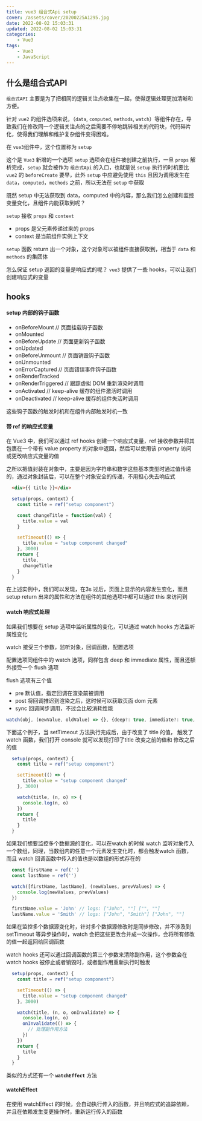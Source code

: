 ```yaml
---
title: vue3 组合式Api setup
cover: /assets/cover/20200225A1295.jpg
date: 2022-08-02 15:03:31
updated: 2022-08-02 15:03:31
categories:
    - Vue3
tags:
    - Vue3
    - JavaScript
---
```


## 什么是组合式API

`组合式API` 主要是为了把相同的逻辑关注点收集在一起，使得逻辑处理更加清晰和方便。

针对 `vue2` 的组件选项来说，（`data`, `computed`, `methods`, `watch`）等组件存在，导致我们在修改同一个逻辑关注点的之后需要不停地跳转相关的代码块，代码碎片化，使得我们理解和维护复杂组件变得困难。

在 `vue3`组件中，这个位置称为 `setup`

这个是 `Vue3` 新增的一个选项 `setup` 选项会在组件被创建之前执行，一旦 `props` 解析完成，`setup` 就会被作为 `组合式Api` 的入口，也就是说 `setup` 执行的时机要比 `vue2` 的 `beforeCreate` 要早，此外 `setup` 中应避免使用 `this` 且因为调用发生在 `data`，`computed`，`methods` 之前，所以无法在 `setup` 中获取

既然 setup 中无法获取到 data，computed 中的内容，那么我们怎么创建和监控变量变化，且组件内能获取到呢？

`setup` 接收 `props` 和 `context`
  * props 是父元素传递过来的 props
  * context 是当前组件实例上下文

`setup` 函数 return 出一个对象，这个对象可以被组件直接获取到，相当于 `data` 和 `methods` 的集团体

怎么保证 setup 返回的变量是响应式的呢？ `vue3` 提供了一些 hooks，可以让我们创建响应式的变量

## hooks

#### setup 内部的钩子函数
  * onBeforeMount // 页面挂载钩子函数
  * onMounted
  * onBeforeUpdate  // 页面更新钩子函数
  * onUpdated
  * onBeforeUnmount  // 页面销毁钩子函数
  * onUnmounted
  * onErrorCaptured  // 页面错误事件钩子函数
  * onRenderTracked
  * onRenderTriggered // 跟踪虚拟 DOM 重新渲染时调用
  * onActivated  //  keep-alive 缓存的组件激活时调用
  * onDeactivated  // keep-alive 缓存的组件失活时调用

  这些钩子函数的触发时机和在组件内部触发时机一致

#### 带 ref 的响应式变量

在 Vue3 中，我们可以通过 ref hooks 创建一个响应式变量，ref 接收参数并将其包裹在一个带有 value property 的对象中返回，然后可以使用该 property 访问或更改响应式变量的值

之所以把值封装在对象中，主要是因为字符串和数字这些基本类型时通过值传递的，通过对象封装后，可以在整个对象安全的传递，不用担心失去响应式

~~~html
  <div>{{ title }}</div>
~~~

~~~js
  setup(props, context) {
    const title = ref("setup component")

    const changeTitle = function(val) {
      title.value = val
    }

    setTimeout(() => {
      title.value = "setup component changed"
    }, 3000)
    return {
      title,
      changeTitle
    }
  }
~~~

在上述实例中，我们可以发现，在3s 过后，页面上显示的内容发生变化，而且setup return 出来的属性和方法在组件的其他选项中都可以通过 this 来访问到

#### watch 响应式处理

如果我们想要在 setup 选项中监听属性的变化，可以通过 watch hooks 方法监听属性变化

watch 接受三个参数，监听对象，回调函数，配置选项

配置选项同组件中的 watch 选项，同样包含 deep 和 immediate 属性，而且还额外接受一个 flush 选项

flush 选项有三个值
* pre 默认值，指定回调在渲染前被调用
* post 将回调推迟到渲染之后，这时候可以获取页面 dom 元素
* sync 回调同步调用，不过会比较消耗性能

~~~js
watch(obj, (newValue, oldValue) => {}, {deep?: true, immediate?: true, flush?: "pre" | "post" | "sync"})
~~~

下面这个例子，当 setTimeout 方法执行完成后，由于改变了 title 的值， 触发了 watch 函数，我们打开 console 就可以发现打印了title 改变之前的值和 修改之后的值

~~~js
  setup(props, context) {
    const title = ref("setup component")

    setTimeout(() => {
      title.value = "setup component changed"
    }, 3000)

    watch(title, (n, o) => {
      console.log(n, o)
    })
    return {
      title
    }
  }
~~~

如果我们想要监控多个数据源的变化，可以在watch 的时候 watch 监听对象传入一个数组，同理，当数组内的任意一个元素发生变化时，都会触发watch 函数，而且 watch 回调函数中传入的值也是以数组的形式存在的

~~~js
  const firstName = ref('')
  const lastName = ref('')

  watch([firstName, lastName], (newValues, prevValues) => {
    console.log(newValues, prevValues)
  })

  firstName.value = 'John' // logs: ["John", ""] ["", ""]
  lastName.value = 'Smith' // logs: ["John", "Smith"] ["John", ""]
~~~

如果在监控多个数据源变化时，针对多个数据源修改时是同步修改，并不涉及到 setTimeout 等异步操作时，watch 会把这些更改合并成一次操作，会将所有修改的值一起返回给回调函数

watch hooks 还可以通过回调函数的第三个参数来清除副作用，这个参数会在 watch hooks 被停止或者销毁时，或者副作用重新执行时触发


~~~js
  setup(props, context) {
    const title = ref("setup component")

    setTimeout(() => {
      title.value = "setup component changed"
    }, 3000)

    watch(title, (n, o, onInvalidate) => {
      console.log(n, o)
      onInvalidate(() => {
        // 处理副作用方法
      })
    })
    return {
      title
    }
  }
~~~

类似的方式还有一个 **`watchEffect`** 方法

#### watchEffect

在使用 watchEffect 的时候，会自动执行传入的函数，并且响应式的追踪依赖，并且在依赖发生变更操作时，重新运行传入的函数
